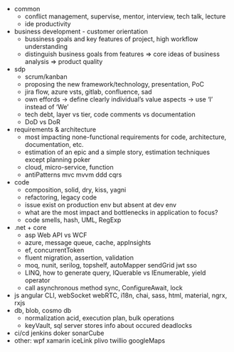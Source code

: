 * common
  * conflict management, supervise, mentor, interview, tech talk, lecture
  * ide productivity
* business development - customer orientation
  * bussiness goals and key features of project, high workflow understanding
  * distinguish business goals from features => core ideas of business analysis => product quality
* sdp
  * scrum/kanban
  * proposing the new framework/technology, presentation, PoC
  * jira flow, azure vsts, gitlab, confluence, sad
  * own effords -> define clearly individual’s value aspects -> use ‘I’ instead of ‘We’
  * tech debt, layer vs tier, code comments vs documentation
  * DoD vs DoR
* requirements & architecture
  * most impacting none-functional requirements for code, architecture, documentation, etc.
  * estimation of an epic and a simple story, estimation techniques except planning poker
  * cloud, micro-service, function
  * antiPatterns mvc mvvm ddd cqrs
* code
  * composition, solid, dry, kiss, yagni
  * refactoring, legacy code
  * issue exist on production env but absent at dev env
  * what are the most impact and bottlenecks in application to focus?
  * code smells, hash, UML, RegExp
* .net + core
  * asp Web API vs WCF
  * azure, message queue, cache, appInsights
  * ef, concurrentToken
  * fluent migration, assertion, validation
  * moq, nunit, serilog, topshelf, autoMapper sendGrid jwt sso
  * LINQ, how to generate query, IQuerable vs IEnumerable, yield operator
  * call asynchronous method sync, ConfigureAwait, lock
* js angular CLI, webSocket webRTC, i18n, chai, sass, html, material, ngrx, rxjs
* db, blob, cosmo db
  * normalization acid, execution plan, bulk operations
  * keyVault, sql server stores info about occured deadlocks
* ci/cd jenkins doker sonarCube
* other: wpf xamarin iceLink plivo twillio googleMaps
